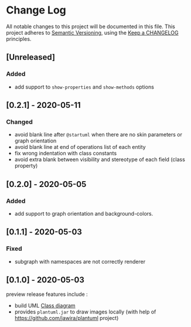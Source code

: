# Change Log

All notable changes to this project will be documented in this file.
This project adheres to [Semantic Versioning](http://semver.org/),
using the [Keep a CHANGELOG](http://keepachangelog.com) principles.

## [Unreleased]

### Added

* add support to `show-properties` and `show-methods` options

## [0.2.1] - 2020-05-11

### Changed

* avoid blank line after `@startuml` when there are no skin parameters or graph orientation
* avoid blank line at end of operations list of each entity
* fix wrong indentation with class constants
* avoid extra blank between visibility and stereotype of each field (class property)

## [0.2.0] - 2020-05-05

### Added

* add support to graph orientation and background-colors.

## [0.1.1] - 2020-05-03

### Fixed

* subgraph with namespaces are not correctly renderer

## [0.1.0] - 2020-05-03

preview release features include :

* build UML [Class diagram](https://en.wikipedia.org/wiki/Class_diagram)
* provides `plantuml.jar` to draw images locally (with help of https://github.com/jawira/plantuml project)
